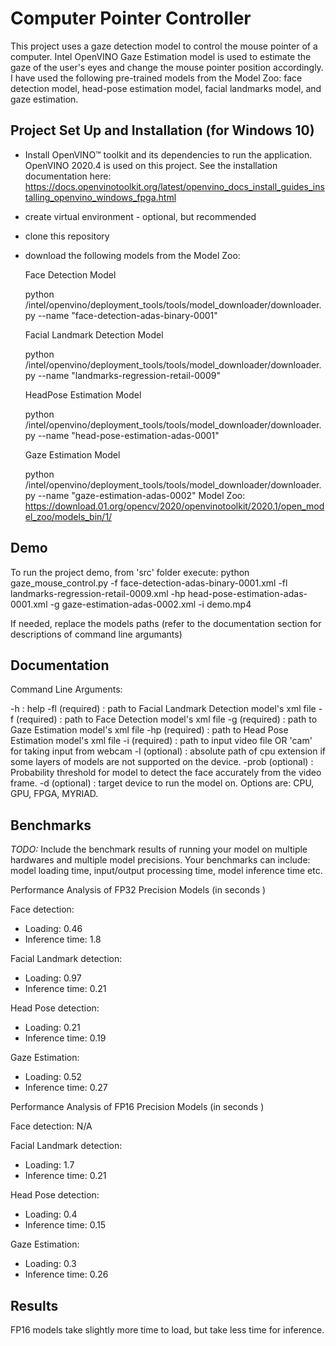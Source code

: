 # Computer Pointer Controller

This project uses a gaze detection model to control the mouse pointer of a computer. Intel OpenVINO Gaze Estimation model is used to estimate the gaze of the user's eyes and change the mouse pointer position accordingly.  I have used the following pre-trained models from the Model Zoo: face detection model, head-pose estimation model, facial landmarks model, and gaze estimation.


## Project Set Up and Installation (for Windows 10)

- Install OpenVINO™ toolkit and its dependencies to run the application. OpenVINO 2020.4 is used on this project. See the installation documentation here:
https://docs.openvinotoolkit.org/latest/openvino_docs_install_guides_installing_openvino_windows_fpga.html

- create virtual environment - optional, but recommended 
- clone this repository  
- download the following models from the Model Zoo:

  Face Detection Model

  python /intel/openvino/deployment_tools/tools/model_downloader/downloader.py --name "face-detection-adas-binary-0001"

  Facial Landmark Detection Model

  python /intel/openvino/deployment_tools/tools/model_downloader/downloader.py --name "landmarks-regression-retail-0009"

  HeadPose Estimation Model

  python /intel/openvino/deployment_tools/tools/model_downloader/downloader.py --name "head-pose-estimation-adas-0001"

  Gaze Estimation Model

  python /intel/openvino/deployment_tools/tools/model_downloader/downloader.py --name "gaze-estimation-adas-0002"
  Model Zoo: https://download.01.org/opencv/2020/openvinotoolkit/2020.1/open_model_zoo/models_bin/1/



## Demo
To run the project demo, from 'src' folder execute:
python gaze_mouse_control.py -f face-detection-adas-binary-0001.xml -fl landmarks-regression-retail-0009.xml -hp head-pose-estimation-adas-0001.xml -g gaze-estimation-adas-0002.xml -i demo.mp4

If needed, replace the models paths (refer to the documentation section for descriptions of command line argumants)

## Documentation

Command Line Arguments:

-h : help
-fl (required) : path to Facial Landmark Detection model's xml file
-f (required) : path to Face Detection model's xml file
-g (required) : path to Gaze Estimation model's xml file
-hp (required) : path to Head Pose Estimation model's xml file
-i (required) : path to input video file OR 'cam' for taking input from webcam
-l (optional) : absolute path of cpu extension if some layers of models are not supported on the device.
-prob (optional) : Probability threshold for model to detect the face accurately from the video frame.
-d (optional) : target device to run the model on. Options are: CPU, GPU, FPGA, MYRIAD.


## Benchmarks
*TODO:* Include the benchmark results of running your model on multiple hardwares and multiple model precisions. Your benchmarks can include: model loading time, input/output processing time, model inference time etc.

Performance Analysis of FP32 Precision Models (in seconds )

Face detection:
- Loading: 0.46 
- Inference time: 1.8

Facial Landmark detection:
- Loading: 0.97 
- Inference time: 0.21

Head Pose detection:
- Loading: 0.21 
- Inference time: 0.19

Gaze Estimation:
- Loading: 0.52 
- Inference time: 0.27


Performance Analysis of FP16 Precision Models (in seconds )

Face detection: N/A

Facial Landmark detection:
- Loading: 1.7 
- Inference time: 0.21

Head Pose detection:
- Loading: 0.4 
- Inference time: 0.15

Gaze Estimation:
- Loading: 0.3 
- Inference time: 0.26

## Results

FP16 models take slightly more time to load, but take less time for inference. 
